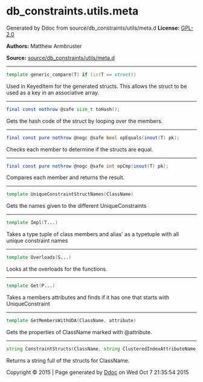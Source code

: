# db_constraints.utils.meta

Generated by Ddoc from source/db_constraints/utils/meta.d
**License:**
[GPL-2.0](https://github.com/marmy28/db_constraints/blob/master/LICENSE)


**Authors:**
Matthew Armbruster


 **Source:**
 [source/db_constraints/utils/meta.d](https://github.com/marmy28/db_constraints/tree/master/source/db_constraints/utils/meta.d)



***
```d
template generic_compare(T) if (is(T == struct))
```

Used in KeyedItem for the generated structs.
This allows the struct to be used as a key
in an associative array.

***
```d
final const nothrow @safe size_t toHash();

```

Gets the hash code of the struct by looping over the members.


***
```d
final const pure nothrow @nogc @safe bool opEquals(inout(T) pk);

```

Checks each member to determine if the structs are equal.


***
```d
final const pure nothrow @nogc @safe int opCmp(inout(T) pk);

```

Compares each member and returns the result.




***
```d
template UniqueConstraintStructNames(ClassName)
```

Gets the names given to the different UniqueConstraints

***
```d
template Impl(T...)
```

Takes a type tuple of class members and alias' as a typetuple with all unique constraint names


***
```d
template Overloads(S...)
```

Looks at the overloads for the functions.


***
```d
template Get(P...)
```

Takes a members attributes and finds if it has one that starts with UniqueConstraint




***
```d
template GetMembersWithUDA(ClassName, attribute)
```

Gets the properties of ClassName marked with @attribute.


***
```d
string ConstraintStructs(ClassName, string ClusteredIndexAttributeName)();

```

Returns a string full of the structs for ClassName.




Copyright :copyright: 2015 | Page generated by [Ddoc](http://dlang.org/ddoc.html) on Wed Oct  7 21:35:54 2015

